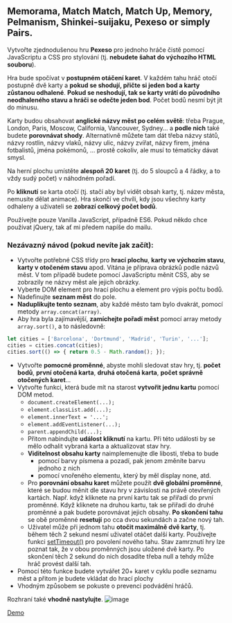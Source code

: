 ## Memorama, Match Match, Match Up, Memory, Pelmanism, Shinkei-suijaku, Pexeso or simply Pairs.

Vytvořte zjednodušenou hru **Pexeso** pro jednoho hráče čistě pomocí JavaScriptu a CSS pro stylování (tj. **nebudete šahat do výchozího HTML souboru**). 

Hra bude spočívat v **postupném otáčení karet**. V každém tahu hráč otočí postupně dvě karty a **pokud se shodují, přičte si jeden bod a karty zůstanou odhalené**. **Pokud se neshodují, tak se karty vrátí do původního neodhaleného stavu a hráči se odečte jeden bod**. Počet bodů nesmí být jít do minusu. 

Karty budou obsahovat **anglické názvy měst po celém světě**: třeba Prague, London, Paris, Moscow, California, Vancouver, Sydney... a **podle nich** také budete **porovnávat shody**. Alternativně můžete tam dát třeba názvy států, názvy rostlin, názvy vlaků, názvy ulic, názvy zvířat, názvy firem, jména fotbalistů, jména pokémonů, ... prostě cokoliv, ale musí to tématicky dávat smysl.

Na herní plochu umístěte **alespoň 20 karet** (tj. do 5 sloupců a 4 řádky, a to vždy sudý počet) v náhodném pořadí. 

Po **kliknutí** se karta otočí (tj. stačí aby byl vidět obsah karty, tj. název města, nemusíte dělat animace). Hra skončí ve chvíli, kdy jsou všechny karty odhaleny a uživateli se **zobrazí celkový počet bodů**. 

Používejte pouze Vanilla JavaScript, případně ES6. Pokud někdo chce používat jQuery, tak ať mi předem napíše do mailu.



### Nezávazný návod (pokud nevíte jak začít):

- Vytvořte potřebné CSS třídy pro **hrací plochu**, **karty ve výchozím stavu**, **karty v otočeném stavu** apod. Vítána je příprava obrázků podle názvů měst. V tom případě budete pomocí JavaScriptu měnit CSS, aby se zobrazily ne názvy měst ale jejich obrázky.
- Vyberte DOM element pro hrací plochu a element pro výpis počtu bodů.
- Nadefinujte **seznam měst** do pole.
- **Naduplikujte tento seznam**, aby každé město tam bylo dvakrát, pomocí metody `array.concat(array)`. 
- Aby hra byla zajímavější, **zamíchejte pořadí měst** pomocí array metody `array.sort()`, a to následovně:
```js
let cities = ['Barcelona', 'Dortmund', 'Madrid', 'Turin', '...'];
cities = cities.concat(cities);
cities.sort(() => { return 0.5 - Math.random(); });
```
- Vytvořte **pomocné proměnné**, abyste mohli sledovat stav hry, tj. **počet bodů**, **první otočená karta**, **druhá otočená karta**, **počet správně otočených karet**...
- Vytvořte funkci, která bude mít na starost **vytvořit jednu kartu** pomocí DOM metod.
  - `document.createElement(...);`
  - `element.classList.add(...);`
  - `element.innerText = '...';`
  - `element.addEventListener(...);`
  - `parent.appendChild(...);`
  - Přitom nabindujte **událost kliknutí** na kartu. Při této události by se mělo odhalit vybraná karta a aktualizovat stav hry.
  - **Viditelnost obsahu karty** naimplemenujte dle libosti, třeba to bude
    - pomocí barvy písmena a pozadí, pak jenom změníte barvu jednoho z nich
    - pomocí vnořeného elementu, který by měl display none, atd.
  - Pro **porovnání obsahu karet** můžete použít **dvě globální proměnné**, které se budou měnit dle stavu hry v závislosti na právě otevřených kartách. Např. když kliknete na první kartu tak se přiřadí do první proměnné. Když kliknete na druhou kartu, tak se přiřadí do druhé proměnné a pak budete porovnávat jejich obsahy. **Po skončení tahu** se obě proměnné **resetují** po cca dvou sekundách a začne nový tah.
  - Uživatel může při jednom tahu **otočit maximálně dvě karty**, tj. během těch 2 sekund nesmí uživatel otáčet další karty. Používejte funkci [setTimeout()](https://www.w3schools.com/jsref/met_win_settimeout.asp) pro povolení nového tahu. Stav zamrznutí hry lze poznat tak, že v obou proměnných jsou uložené dvě karty. Po skončení těch 2 sekund do nich dosadíte třeba null a tehdy může hráč provést další tah.
- Pomocí této funkce budete vytvářet 20+ karet v cyklu podle seznamu měst a přitom je budete vkládat do hrací plochy
- Vhodným způsobem se pokuste o prevenci podvádění hráčů.

Rozhraní také **vhodně nastylujte**.
![image](https://user-images.githubusercontent.com/20724910/48949139-3e2a4f00-ef37-11e8-8b8e-138c87e47704.png)

[Demo](https://fcp.vse.cz/4IZ268/2018-2019-ZS/www/nguv03/homework-07/solution/index.html)
